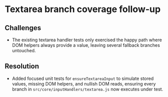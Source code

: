 # Textarea branch coverage follow-up

## Challenges
- The existing textarea handler tests only exercised the happy path where DOM helpers always provide a value, leaving several fallback branches untouched.

## Resolution
- Added focused unit tests for `ensureTextareaInput` to simulate stored values, missing DOM helpers, and nullish DOM reads, ensuring every branch in `src/core/inputHandlers/textarea.js` now executes under test.

